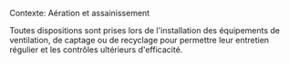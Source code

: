 Contexte: Aération et assainissement

Toutes dispositions sont prises lors de l'installation des équipements de ventilation, de captage ou de recyclage pour permettre leur entretien régulier et les contrôles ultérieurs d'efficacité.